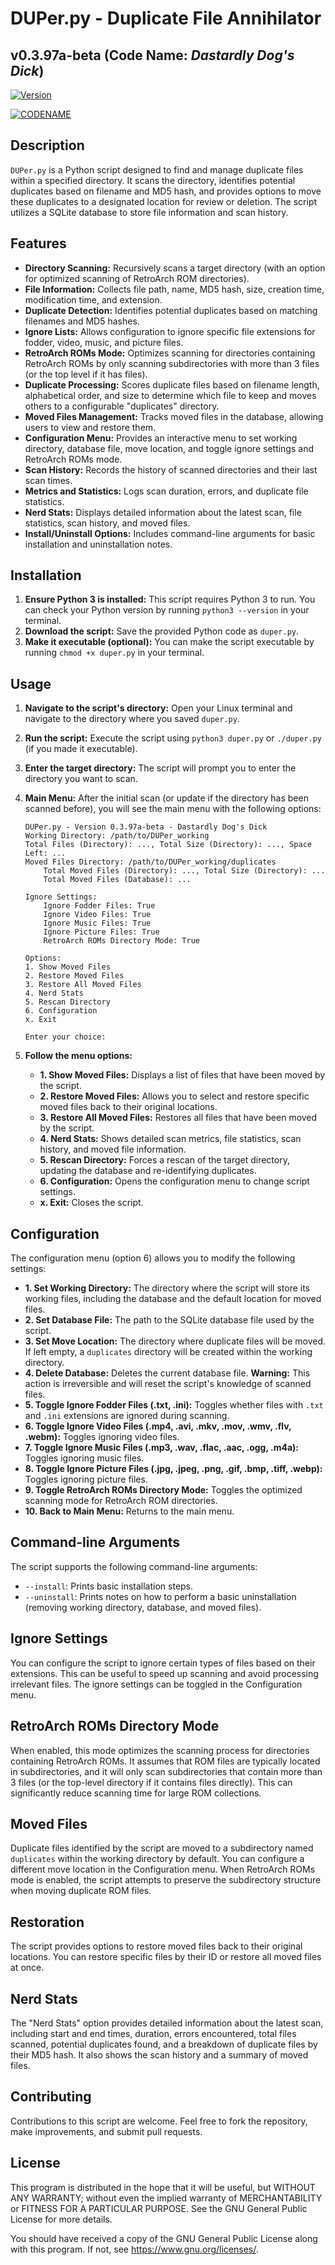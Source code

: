 # DUPer.py - Duplicate File Annihilator 
## v0.3.97a-beta (**Code Name: *Dastardly Dog's Dick*)**

[![Version](https://img.shields.io/badge/Version-0.3.97a--beta-blue.svg)](https://github.com/yourusername/duper.py/releases/tag/v0.3.97a-beta")

[![CODENAME](https://img.shields.io/badge/CODENAME-Dastardly_Dogs_Dick-pink.svg)](https://github.com/yourusername/duper.py/releases/tag/Dastardly_Dogs_Dick")

## Description

`DUPer.py` is a Python script designed to find and manage duplicate files within a specified directory. It scans the directory, identifies potential duplicates based on filename and MD5 hash, and provides options to move these duplicates to a designated location for review or deletion. The script utilizes a SQLite database to store file information and scan history.

## Features

* **Directory Scanning:** Recursively scans a target directory (with an option for optimized scanning of RetroArch ROM directories).
* **File Information:** Collects file path, name, MD5 hash, size, creation time, modification time, and extension.
* **Duplicate Detection:** Identifies potential duplicates based on matching filenames and MD5 hashes.
* **Ignore Lists:** Allows configuration to ignore specific file extensions for fodder, video, music, and picture files.
* **RetroArch ROMs Mode:** Optimizes scanning for directories containing RetroArch ROMs by only scanning subdirectories with more than 3 files (or the top level if it has files).
* **Duplicate Processing:** Scores duplicate files based on filename length, alphabetical order, and size to determine which file to keep and moves others to a configurable "duplicates" directory.
* **Moved Files Management:** Tracks moved files in the database, allowing users to view and restore them.
* **Configuration Menu:** Provides an interactive menu to set working directory, database file, move location, and toggle ignore settings and RetroArch ROMs mode.
* **Scan History:** Records the history of scanned directories and their last scan times.
* **Metrics and Statistics:** Logs scan duration, errors, and duplicate file statistics.
* **Nerd Stats:** Displays detailed information about the latest scan, file statistics, scan history, and moved files.
* **Install/Uninstall Options:** Includes command-line arguments for basic installation and uninstallation notes.

## Installation

1.  **Ensure Python 3 is installed:** This script requires Python 3 to run. You can check your Python version by running `python3 --version` in your terminal.
2.  **Download the script:** Save the provided Python code as `duper.py`.
3.  **Make it executable (optional):** You can make the script executable by running `chmod +x duper.py` in your terminal.

## Usage

1.  **Navigate to the script's directory:** Open your Linux terminal and navigate to the directory where you saved `duper.py`.
2.  **Run the script:** Execute the script using `python3 duper.py` or `./duper.py` (if you made it executable).
3.  **Enter the target directory:** The script will prompt you to enter the directory you want to scan.
4.  **Main Menu:** After the initial scan (or update if the directory has been scanned before), you will see the main menu with the following options:

    ```
    DUPer.py - Version 0.3.97a-beta - Dastardly Dog's Dick
    Working Directory: /path/to/DUPer_working
    Total Files (Directory): ..., Total Size (Directory): ..., Space Left: ...
    Moved Files Directory: /path/to/DUPer_working/duplicates
        Total Moved Files (Directory): ..., Total Size (Directory): ...
        Total Moved Files (Database): ...

    Ignore Settings:
        Ignore Fodder Files: True
        Ignore Video Files: True
        Ignore Music Files: True
        Ignore Picture Files: True
        RetroArch ROMs Directory Mode: True

    Options:
    1. Show Moved Files
    2. Restore Moved Files
    3. Restore All Moved Files
    4. Nerd Stats
    5. Rescan Directory
    6. Configuration
    x. Exit

    Enter your choice:
    ```

5.  **Follow the menu options:**
    * **1. Show Moved Files:** Displays a list of files that have been moved by the script.
    * **2. Restore Moved Files:** Allows you to select and restore specific moved files back to their original locations.
    * **3. Restore All Moved Files:** Restores all files that have been moved by the script.
    * **4. Nerd Stats:** Shows detailed scan metrics, file statistics, scan history, and moved file information.
    * **5. Rescan Directory:** Forces a rescan of the target directory, updating the database and re-identifying duplicates.
    * **6. Configuration:** Opens the configuration menu to change script settings.
    * **x. Exit:** Closes the script.

## Configuration

The configuration menu (option 6) allows you to modify the following settings:

* **1. Set Working Directory:** The directory where the script will store its working files, including the database and the default location for moved files.
* **2. Set Database File:** The path to the SQLite database file used by the script.
* **3. Set Move Location:** The directory where duplicate files will be moved. If left empty, a `duplicates` directory will be created within the working directory.
* **4. Delete Database:** Deletes the current database file. **Warning:** This action is irreversible and will reset the script's knowledge of scanned files.
* **5. Toggle Ignore Fodder Files (.txt, .ini):** Toggles whether files with `.txt` and `.ini` extensions are ignored during scanning.
* **6. Toggle Ignore Video Files (.mp4, .avi, .mkv, .mov, .wmv, .flv, .webm):** Toggles ignoring video files.
* **7. Toggle Ignore Music Files (.mp3, .wav, .flac, .aac, .ogg, .m4a):** Toggles ignoring music files.
* **8. Toggle Ignore Picture Files (.jpg, .jpeg, .png, .gif, .bmp, .tiff, .webp):** Toggles ignoring picture files.
* **9. Toggle RetroArch ROMs Directory Mode:** Toggles the optimized scanning mode for RetroArch ROM directories.
* **10. Back to Main Menu:** Returns to the main menu.

## Command-line Arguments

The script supports the following command-line arguments:

* `--install`: Prints basic installation steps.
* `--uninstall`: Prints notes on how to perform a basic uninstallation (removing working directory, database, and moved files).

## Ignore Settings

You can configure the script to ignore certain types of files based on their extensions. This can be useful to speed up scanning and avoid processing irrelevant files. The ignore settings can be toggled in the Configuration menu.

## RetroArch ROMs Directory Mode

When enabled, this mode optimizes the scanning process for directories containing RetroArch ROMs. It assumes that ROM files are typically located in subdirectories, and it will only scan subdirectories that contain more than 3 files (or the top-level directory if it contains files directly). This can significantly reduce scanning time for large ROM collections.

## Moved Files

Duplicate files identified by the script are moved to a subdirectory named `duplicates` within the working directory by default. You can configure a different move location in the Configuration menu. When RetroArch ROMs mode is enabled, the script attempts to preserve the subdirectory structure when moving duplicate ROM files.

## Restoration

The script provides options to restore moved files back to their original locations. You can restore specific files by their ID or restore all moved files at once.

## Nerd Stats

The "Nerd Stats" option provides detailed information about the latest scan, including start and end times, duration, errors encountered, total files scanned, potential duplicates found, and a breakdown of duplicate files by their MD5 hash. It also shows the scan history and a summary of moved files.

## Contributing

Contributions to this script are welcome. Feel free to fork the repository, make improvements, and submit pull requests.

## License



This program is distributed in the hope that it will be useful, but WITHOUT ANY WARRANTY; without even the implied warranty of MERCHANTABILITY or FITNESS FOR A PARTICULAR PURPOSE. See the GNU General Public License for more details.

You should have received a copy of the GNU General Public License along with this program. If not, see <https://www.gnu.org/licenses/>.
